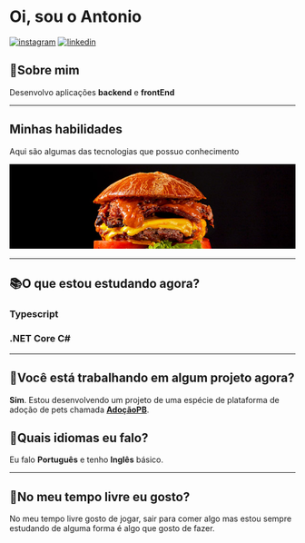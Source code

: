 # Oi, sou o Antonio

[![instagram][instagram-shield]][instagram-url]
[![linkedin][linkedin-shield]][linkedin-url]

## 👦**Sobre mim**

Desenvolvo aplicações **backend** e **frontEnd**

---


## **Minhas habilidades**
Aqui são algumas das tecnologias que possuo conhecimento 

![Tech skills](capa.jpg) 

 ---
 ## 📚O que estou estudando agora?

### Typescript

 ### .NET Core C#

 ---

## 🌱Você está trabalhando em algum projeto agora?

**Sim**. Estou desenvolvendo um projeto de uma espécie de plataforma de adoção de pets chamada **[AdoçãoPB][adoçãoPB-url]**.

## 🎤Quais idiomas eu falo?

Eu falo **Português** e tenho **Inglês** básico.

---
## 🍿No meu tempo livre eu gosto?

No meu tempo livre gosto de jogar, sair para comer algo mas estou sempre estudando de alguma forma é algo que gosto de fazer.



<!--- Shields --->
[linkedin-shield]: https://img.shields.io/badge/LinkedIn-074097?&style=for-the-badge&logo=LinkedIn&logoColor=white

[Instagram-shield]: https://img.shields.io/badge/Instagram-a5112d?&style=for-the-badge&logo=Instagram&logoColor=white

<!--- Urls --->
[adoçãoPB-url]: https://google.com
[instagram-url]: https://www.instagram.com/patricio_sfilho/
[linkedin-url]: https://www.linkedin.com/in/antonio-patr%C3%ADcio-19b09419a/
